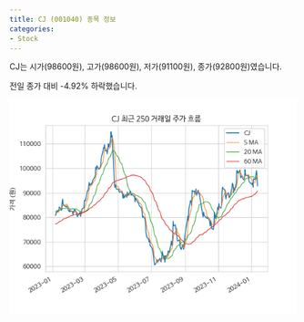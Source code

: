 ```yaml
---
title: CJ (001040) 종목 정보
categories:
- Stock
---
```


CJ는 시가(98600원), 고가(98600원), 저가(91100원), 종가(92800원)였습니다.

전일 종가 대비 -4.92% 하락했습니다.

<!-- more -->

![001040](/assets/stock_images/001040.png)
